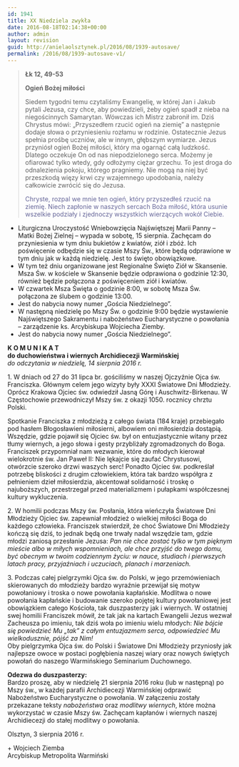 ```yaml
---
id: 1941
title: XX Niedziela zwykła
date: 2016-08-18T02:14:38+00:00
author: admin
layout: revision
guid: http://anielaolsztynek.pl/2016/08/1939-autosave/
permalink: /2016/08/1939-autosave-v1/
---
```

> **Łk 12, 49-53**
> 
> **Ogień Bożej miłości**
> 
> Siedem tygodni temu czytaliśmy Ewangelię, w której Jan i Jakub pytali Jezusa, czy chce, aby powiedzieli, żeby ogień spadł z nieba na niegościnnych Samarytan. Wówczas ich Mistrz zabronił im. Dziś Chrystus mówi: &#8222;Przyszedłem rzucić ogień na ziemię&#8221; a następnie dodaje słowa o przyniesieniu rozłamu w rodzinie. Ostatecznie Jezus spełnia prośbę uczniów, ale w innym, głębszym wymiarze. Jezus przyniósł ogień Bożej miłości, który ma ogarnąć całą ludzkość. Dlatego oczekuje On od nas niepodzielonego serca. Możemy je ofiarować tylko wtedy, gdy odłożymy ciężar grzechu. To jest droga do odnalezienia pokoju, którego pragniemy. Nie mogą na niej być przeszkodą więzy krwi czy wzajemnego upodobania, należy całkowicie zwrócić się do Jezusa.
> 
> <span style="color: #666699;">Chryste, rozpal we mnie ten ogień, który przyszedłeś rzucić na ziemię. Niech zapłonie w naszych sercach Boża miłość, która usunie wszelkie podziały i zjednoczy wszystkich wierzących wokół Ciebie.</span>

  * Liturgiczna Uroczystość Wniebowzięcia Najświętszej Marii Panny – Matki Bożej Zielnej – wypada w sobotę, 15 sierpnia. Zachęcam do przyniesienia w tym dniu bukietów z kwiatów, ziół i zbóż. Ich poświęcenie odbędzie się w czasie Mszy Św., które będą odprawione w tym dniu jak w każdą niedzielę. Jest to święto obowiązkowe.
  * W tym też dniu organizowane jest Regionalne Święto Ziół w Skansenie. Msza Św. w kościele w Skansenie będzie odprawiona o godzinie 12:30, również będzie połączona z poświęceniem ziół i kwiatów.
  * W czwartek Msza Święta o godzinie 8:00, w sobotę Msza Św. połączona ze ślubem o godzinie 13:00.
  * Jest do nabycia nowy numer „Gościa Niedzielnego”.
  * W następną niedzielę po Mszy Św. o godzinie 9:00 będzie wystawienie Najświętszego Sakramentu i nabożeństwo Eucharystyczne o powołania &#8211; zarządzenie ks. Arcybiskupa Wojciecha Ziemby.
  * Jest do nabycia nowy numer „Gościa Niedzielnego”.

<div>
  <p>
    <strong>K O M U N I K A T<br /> do duchowieństwa i wiernych Archidiecezji Warmińskiej</strong><br /> <em>do odczytania w niedzielę, 14 sierpnia 2016 r.</em>
  </p>
  
  <p>
    1. W dniach od 27 do 31 lipca br. gościliśmy w naszej Ojczyźnie Ojca św. Franciszka. Głównym celem jego wizyty były XXXI Światowe Dni Młodzieży. Oprócz Krakowa Ojciec św. odwiedził Jasną Górę i Auschwitz-Birkenau. W Częstochowie przewodniczył Mszy św. z okazji 1050. rocznicy chrztu Polski.
  </p>
</div>

<div>
  <p>
    Spotkanie Franciszka z młodzieżą z całego świata (184 kraje) przebiegało pod hasłem Błogosławieni miłosierni, albowiem oni miłosierdzia dostąpią. Wszędzie, gdzie pojawił się Ojciec św. był on entuzjastycznie witany przez tłumy wiernych, a jego słowa i gesty przybliżały zgromadzonych do Boga. Franciszek przypomniał nam wezwanie, które do młodych kierował wielokrotnie św. Jan Paweł II: Nie lękajcie się zaufać Chrystusowi, otwórzcie szeroko drzwi waszych serc! Ponadto Ojciec św. podkreślał potrzebę bliskości z drugim człowiekiem, która tak bardzo współgra z pełnieniem dzieł miłosierdzia, akcentował solidarność i troskę o najuboższych, przestrzegał przed materializmem i pułapkami współczesnej kultury wykluczenia.
  </p>
  
  <p>
    2. W homilii podczas Mszy św. Posłania, która wieńczyła Światowe Dni Młodzieży Ojciec św. zapewniał młodzież o wielkiej miłości Boga do każdego człowieka. Franciszek stwierdził, że choć Światowe Dni Młodzieży kończą się dziś, to jednak będą one trwały nadal wszędzie tam, gdzie młodzi zaniosą przesłanie Jezusa: <em>Pan nie chce zostać tylko w tym pięknym mieście albo w miłych wspomnieniach, ale chce przyjść do twego domu, być obecnym w twoim codziennym życiu: w nauce, studiach i pierwszych latach pracy, przyjaźniach i uczuciach, planach i marzeniach.</em>
  </p>
  
  <p>
    3. Podczas całej pielgrzymki Ojca św. do Polski, w jego przemówieniach skierowanych do młodzieży bardzo wyraźnie przewijał się motyw powołaniowy i troska o nowe powołania kapłańskie. Modlitwa o nowe powołania kapłańskie i budowanie szeroko pojętej kultury powołaniowej jest obowiązkiem całego Kościoła, tak duszpasterzy jak i wiernych. W ostatniej swej homilii Franciszek mówił, że tak jak na kartach Ewangelii Jezus wezwał Zacheusza po imieniu, tak dziś woła po imieniu wielu młodych: <em>Nie bójcie się powiedzieć Mu „tak” z całym entuzjazmem serca, odpowiedzieć Mu wielkodusznie, pójść za Nim! </em><br /> Oby pielgrzymka Ojca św. do Polski i Światowe Dni Młodzieży przyniosły jak najlepsze owoce w postaci pogłębienia naszej wiary oraz nowych świętych powołań do naszego Warmińskiego Seminarium Duchownego.
  </p>
  
  <p>
    <strong>Odezwa do duszpasterzy:</strong><br /> Bardzo proszę, aby w niedzielę 21 sierpnia 2016 roku (lub w następną) po Mszy św., w każdej parafii Archidiecezji Warmińskiej odprawić Nabożeństwo Eucharystyczne o powołania. W załączeniu zostały przekazane teksty <em>nabożeństwa </em>oraz <em>modlitwy wiernych</em>, które można wykorzystać w czasie Mszy św. Zachęcam kapłanów i wiernych naszej Archidiecezji do stałej modlitwy o powołania.
  </p>
  
  <p>
    Olsztyn, 3 sierpnia 2016 r.
  </p>
  
  <p>
    + Wojciech Ziemba<br /> Arcybiskup Metropolita Warmiński
  </p>